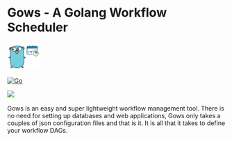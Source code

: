 # Gows - A Golang Workflow Scheduler

<img src="assets/gows.png" width="15%"/>

[![Go](https://github.com/Software-Craft-Factory/Gows/actions/workflows/go.yml/badge.svg)](https://github.com/Software-Craft-Factory/Gows/actions/workflows/go.yml)


<img src="./assets/gows.gif" />


Gows is an easy and super lightweight workflow management tool.
There is no need for setting up databases and web applications, Gows only takes a couples of json configuration files and that is it.
It is all that it takes to define your workflow DAGs.
